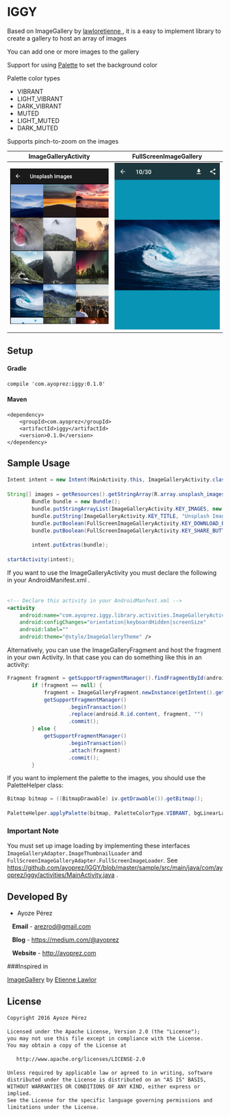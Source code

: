 # IGGY
Based on ImageGallery by <a href="https://github.com/lawloretienne/ImageGallery">lawloretienne </a>, it is a easy to implement library to create a gallery to host an array of images

You can add one or more images to the gallery

Support for using <a href="https://developer.android.com/intl/zh-cn/reference/android/support/v7/graphics/Palette.html">Palette</a> to set the background color

Palette color types
 - VIBRANT
 - LIGHT_VIBRANT
 - DARK_VIBRANT
 - MUTED
 - LIGHT_MUTED
 - DARK_MUTED

Supports pinch-to-zoom on the images

ImageGalleryActivity           |  FullScreenImageGallery
:-------------------------:|:-------------------------:
![](https://raw.githubusercontent.com/ayoprez/IGGY/master/images/image_gallery.png)  |  ![](https://raw.githubusercontent.com/ayoprez/IGGY/master/images/full_screen.png)

## Setup

#### Gradle

`compile 'com.ayoprez:iggy:0.1.0'`

#### Maven
```
<dependency>
    <groupId>com.ayoprez</groupId>
    <artifactId>iggy</artifactId>
    <version>0.1.0</version>
</dependency>
```

## Sample Usage

```java
Intent intent = new Intent(MainActivity.this, ImageGalleryActivity.class);

String[] images = getResources().getStringArray(R.array.unsplash_images);
        Bundle bundle = new Bundle();
        bundle.putStringArrayList(ImageGalleryActivity.KEY_IMAGES, new ArrayList<>(Arrays.asList(images)));
        bundle.putString(ImageGalleryActivity.KEY_TITLE, "Unsplash Images");
        bundle.putBoolean(FullScreenImageGalleryActivity.KEY_DOWNLOAD_BUTTON, true);
        bundle.putBoolean(FullScreenImageGalleryActivity.KEY_SHARE_BUTTON, true);

        intent.putExtras(bundle);

startActivity(intent);
```


If you want to use the ImageGalleryActivity you must declare the following in your AndroidManifest.xml .

```xml

<!-- Declare this activity in your AndroidManfest.xml -->
<activity
    android:name="com.ayoprez.iggy.library.activities.ImageGalleryActivity"
    android:configChanges="orientation|keyboardHidden|screenSize"
    android:label=""
    android:theme="@style/ImageGalleryTheme" />
```

Alternatively, you can use the ImageGalleryFragment and host the fragment in your own Activity. In that case you can do something like this in an activity:

```java
Fragment fragment = getSupportFragmentManager().findFragmentById(android.R.id.content);
        if (fragment == null) {
            fragment = ImageGalleryFragment.newInstance(getIntent().getExtras());
            getSupportFragmentManager()
                    .beginTransaction()
                    .replace(android.R.id.content, fragment, "")
                    .commit();
        } else {
            getSupportFragmentManager()
                    .beginTransaction()
                    .attach(fragment)
                    .commit();
        }
```

If you want to implement the palette to the images, you should use the PaletteHelper class:

```java
Bitmap bitmap = ((BitmapDrawable) iv.getDrawable()).getBitmap();

PaletteHelper.applyPalette(bitmap, PaletteColorType.VIBRANT, bgLinearLayout);
```


### Important Note
You must set up image loading by implementing these interfaces `ImageGalleryAdapter.ImageThumbnailLoader` and `FullScreenImageGalleryAdapter.FullScreenImageLoader`. See https://github.com/ayoprez/IGGY/blob/master/sample/src/main/java/com/ayoprez/iggy/activities/MainActivity.java .


## Developed By

* Ayoze Pérez
 
&nbsp;&nbsp;&nbsp;**Email** - arezrod@gmail.com

&nbsp;&nbsp;&nbsp;**Blog** - https://medium.com/@ayoprez

&nbsp;&nbsp;&nbsp;**Website** - http://ayoprez.com

###Inspired in

<a href="https://github.com/lawloretienne/ImageGallery">ImageGallery</a> by <a href="https://github.com/lawloretienne">Etienne Lawlor</a>

## License

```
Copyright 2016 Ayoze Pérez

Licensed under the Apache License, Version 2.0 (the "License");
you may not use this file except in compliance with the License.
You may obtain a copy of the License at

   http://www.apache.org/licenses/LICENSE-2.0

Unless required by applicable law or agreed to in writing, software
distributed under the License is distributed on an "AS IS" BASIS,
WITHOUT WARRANTIES OR CONDITIONS OF ANY KIND, either express or implied.
See the License for the specific language governing permissions and
limitations under the License.
```

